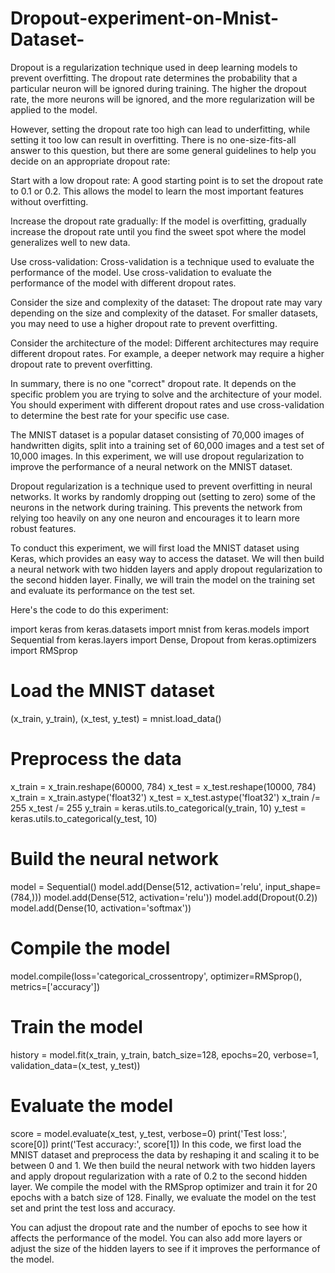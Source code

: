 # Dropout-experiment-on-Mnist-Dataset-

Dropout is a regularization technique used in deep learning models to prevent overfitting. The dropout rate determines the probability that a particular neuron will be ignored during training. The higher the dropout rate, the more neurons will be ignored, and the more regularization will be applied to the model.

However, setting the dropout rate too high can lead to underfitting, while setting it too low can result in overfitting. There is no one-size-fits-all answer to this question, but there are some general guidelines to help you decide on an appropriate dropout rate:

Start with a low dropout rate: A good starting point is to set the dropout rate to 0.1 or 0.2. This allows the model to learn the most important features without overfitting.

Increase the dropout rate gradually: If the model is overfitting, gradually increase the dropout rate until you find the sweet spot where the model generalizes well to new data.

Use cross-validation: Cross-validation is a technique used to evaluate the performance of the model. Use cross-validation to evaluate the performance of the model with different dropout rates.

Consider the size and complexity of the dataset: The dropout rate may vary depending on the size and complexity of the dataset. For smaller datasets, you may need to use a higher dropout rate to prevent overfitting.

Consider the architecture of the model: Different architectures may require different dropout rates. For example, a deeper network may require a higher dropout rate to prevent overfitting.

In summary, there is no one "correct" dropout rate. It depends on the specific problem you are trying to solve and the architecture of your model. You should experiment with different dropout rates and use cross-validation to determine the best rate for your specific use case.

The MNIST dataset is a popular dataset consisting of 70,000 images of handwritten digits, split into a training set of 60,000 images and a test set of 10,000 images. In this experiment, we will use dropout regularization to improve the performance of a neural network on the MNIST dataset.

Dropout regularization is a technique used to prevent overfitting in neural networks. It works by randomly dropping out (setting to zero) some of the neurons in the network during training. This prevents the network from relying too heavily on any one neuron and encourages it to learn more robust features.

To conduct this experiment, we will first load the MNIST dataset using Keras, which provides an easy way to access the dataset. We will then build a neural network with two hidden layers and apply dropout regularization to the second hidden layer. Finally, we will train the model on the training set and evaluate its performance on the test set.

Here's the code to do this experiment:


import keras
from keras.datasets import mnist
from keras.models import Sequential
from keras.layers import Dense, Dropout
from keras.optimizers import RMSprop

# Load the MNIST dataset
(x_train, y_train), (x_test, y_test) = mnist.load_data()

# Preprocess the data
x_train = x_train.reshape(60000, 784)
x_test = x_test.reshape(10000, 784)
x_train = x_train.astype('float32')
x_test = x_test.astype('float32')
x_train /= 255
x_test /= 255
y_train = keras.utils.to_categorical(y_train, 10)
y_test = keras.utils.to_categorical(y_test, 10)

# Build the neural network
model = Sequential()
model.add(Dense(512, activation='relu', input_shape=(784,)))
model.add(Dense(512, activation='relu'))
model.add(Dropout(0.2))
model.add(Dense(10, activation='softmax'))

# Compile the model
model.compile(loss='categorical_crossentropy',
              optimizer=RMSprop(),
              metrics=['accuracy'])

# Train the model
history = model.fit(x_train, y_train,
                    batch_size=128,
                    epochs=20,
                    verbose=1,
                    validation_data=(x_test, y_test))

# Evaluate the model
score = model.evaluate(x_test, y_test, verbose=0)
print('Test loss:', score[0])
print('Test accuracy:', score[1])
In this code, we first load the MNIST dataset and preprocess the data by reshaping it and scaling it to be between 0 and 1. We then build the neural network with two hidden layers and apply dropout regularization with a rate of 0.2 to the second hidden layer. We compile the model with the RMSprop optimizer and train it for 20 epochs with a batch size of 128. Finally, we evaluate the model on the test set and print the test loss and accuracy.

You can adjust the dropout rate and the number of epochs to see how it affects the performance of the model. You can also add more layers or adjust the size of the hidden layers to see if it improves the performance of the model.
